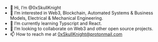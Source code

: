 - 👋 Hi, I’m @0xSkullKnight
- 👀 I’m interested in Web3, Blockchain, Automated Systems & Business Models, Electrical & Mechanical Engineering.
- 🌱 I’m currently learning Typscript and React.
- 💞️ I’m looking to collaborate on Web3 and other open source projects.
- 📫 How to reach me at 0xSkullKnight@protonmail.com
